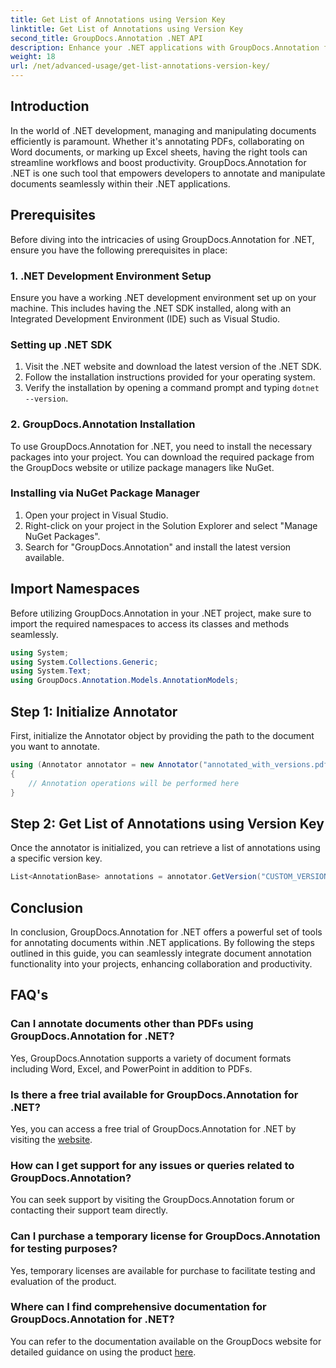 ```yaml
---
title: Get List of Annotations using Version Key
linktitle: Get List of Annotations using Version Key
second_title: GroupDocs.Annotation .NET API
description: Enhance your .NET applications with GroupDocs.Annotation for seamless document annotation. Follow our step-by-step guide for effective integration.
weight: 18
url: /net/advanced-usage/get-list-annotations-version-key/
---
```

## Introduction
In the world of .NET development, managing and manipulating documents efficiently is paramount. Whether it's annotating PDFs, collaborating on Word documents, or marking up Excel sheets, having the right tools can streamline workflows and boost productivity. GroupDocs.Annotation for .NET is one such tool that empowers developers to annotate and manipulate documents seamlessly within their .NET applications.
## Prerequisites
Before diving into the intricacies of using GroupDocs.Annotation for .NET, ensure you have the following prerequisites in place:
### 1. .NET Development Environment Setup
Ensure you have a working .NET development environment set up on your machine. This includes having the .NET SDK installed, along with an Integrated Development Environment (IDE) such as Visual Studio.
### Setting up .NET SDK
1. Visit the .NET website and download the latest version of the .NET SDK.
2. Follow the installation instructions provided for your operating system.
3. Verify the installation by opening a command prompt and typing `dotnet --version`.
### 2. GroupDocs.Annotation Installation
To use GroupDocs.Annotation for .NET, you need to install the necessary packages into your project. You can download the required package from the GroupDocs website or utilize package managers like NuGet.
### Installing via NuGet Package Manager
1. Open your project in Visual Studio.
2. Right-click on your project in the Solution Explorer and select "Manage NuGet Packages".
3. Search for "GroupDocs.Annotation" and install the latest version available.

## Import Namespaces
Before utilizing GroupDocs.Annotation in your .NET project, make sure to import the required namespaces to access its classes and methods seamlessly.
```csharp
using System;
using System.Collections.Generic;
using System.Text;
using GroupDocs.Annotation.Models.AnnotationModels;
```
## Step 1: Initialize Annotator
First, initialize the Annotator object by providing the path to the document you want to annotate.
```csharp
using (Annotator annotator = new Annotator("annotated_with_versions.pdf"))
{
    // Annotation operations will be performed here
}
```
## Step 2: Get List of Annotations using Version Key
Once the annotator is initialized, you can retrieve a list of annotations using a specific version key.
```csharp
List<AnnotationBase> annotations = annotator.GetVersion("CUSTOM_VERSION");
```

## Conclusion
In conclusion, GroupDocs.Annotation for .NET offers a powerful set of tools for annotating documents within .NET applications. By following the steps outlined in this guide, you can seamlessly integrate document annotation functionality into your projects, enhancing collaboration and productivity.
## FAQ's
### Can I annotate documents other than PDFs using GroupDocs.Annotation for .NET?
Yes, GroupDocs.Annotation supports a variety of document formats including Word, Excel, and PowerPoint in addition to PDFs.
### Is there a free trial available for GroupDocs.Annotation for .NET?
Yes, you can access a free trial of GroupDocs.Annotation for .NET by visiting the [website](https://releases.groupdocs.com/annotation/net/).
### How can I get support for any issues or queries related to GroupDocs.Annotation?
You can seek support by visiting the GroupDocs.Annotation forum or contacting their support team directly.
### Can I purchase a temporary license for GroupDocs.Annotation for testing purposes?
Yes, temporary licenses are available for purchase to facilitate testing and evaluation of the product.
### Where can I find comprehensive documentation for GroupDocs.Annotation for .NET?
You can refer to the documentation available on the GroupDocs website for detailed guidance on using the product [here]( https://tutorials.groupdocs.com/annotation/net/).
